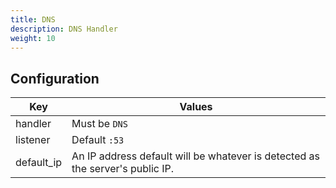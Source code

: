 ```yaml
---
title: DNS
description: DNS Handler
weight: 10
---
```


## Configuration

| Key        | Values                                                                        |
|------------|-------------------------------------------------------------------------------|
| handler    | Must be `DNS`                                                                 |
| listener   | Default `:53`                                                                 |
| default_ip | An IP address default will be whatever is detected as the server's public IP. |
